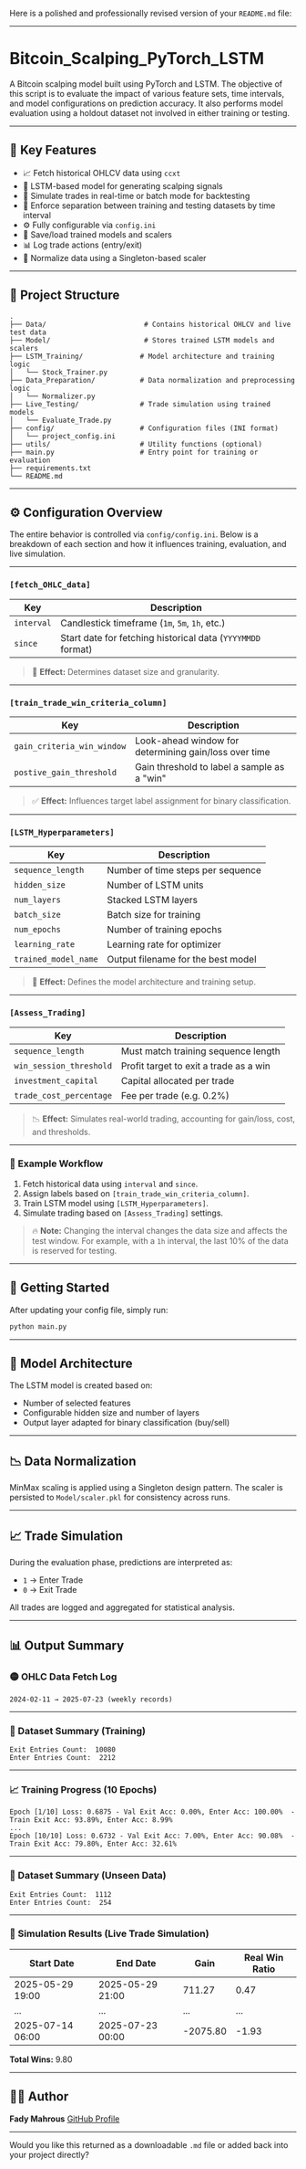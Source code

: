 Here is a polished and professionally revised version of your `README.md` file:

---

# Bitcoin\_Scalping\_PyTorch\_LSTM

A Bitcoin scalping model built using PyTorch and LSTM.
The objective of this script is to evaluate the impact of various feature sets, time intervals, and model configurations on prediction accuracy. It also performs model evaluation using a holdout dataset not involved in either training or testing.

---

## 📌 Key Features

* 📈 Fetch historical OHLCV data using `ccxt`
* 🧠 LSTM-based model for generating scalping signals
* 🔄 Simulate trades in real-time or batch mode for backtesting
* 🧪 Enforce separation between training and testing datasets by time interval
* ⚙️ Fully configurable via `config.ini`
* 💾 Save/load trained models and scalers
* 📊 Log trade actions (entry/exit)
* 🧼 Normalize data using a Singleton-based scaler

---

## 📁 Project Structure

```
.
├── Data/                        # Contains historical OHLCV and live test data
├── Model/                       # Stores trained LSTM models and scalers
├── LSTM_Training/              # Model architecture and training logic
│   └── Stock_Trainer.py
├── Data_Preparation/           # Data normalization and preprocessing logic
│   └── Normalizer.py
├── Live_Testing/               # Trade simulation using trained models
│   └── Evaluate_Trade.py
├── config/                     # Configuration files (INI format)
│   └── project_config.ini
├── utils/                      # Utility functions (optional)
├── main.py                     # Entry point for training or evaluation
├── requirements.txt
└── README.md
```

---

## ⚙️ Configuration Overview

The entire behavior is controlled via `config/config.ini`.
Below is a breakdown of each section and how it influences training, evaluation, and live simulation.

---

### `[fetch_OHLC_data]`

| Key        | Description                                                 |
| ---------- | ----------------------------------------------------------- |
| `interval` | Candlestick timeframe (`1m`, `5m`, `1h`, etc.)              |
| `since`    | Start date for fetching historical data (`YYYYMMDD` format) |

> 🔁 **Effect:** Determines dataset size and granularity.

---

### `[train_trade_win_criteria_column]`

| Key                        | Description                                           |
| -------------------------- | ----------------------------------------------------- |
| `gain_criteria_win_window` | Look-ahead window for determining gain/loss over time |
| `postive_gain_threshold`   | Gain threshold to label a sample as a "win"           |

> ✅ **Effect:** Influences target label assignment for binary classification.

---

### `[LSTM_Hyperparameters]`

| Key                  | Description                        |
| -------------------- | ---------------------------------- |
| `sequence_length`    | Number of time steps per sequence  |
| `hidden_size`        | Number of LSTM units               |
| `num_layers`         | Stacked LSTM layers                |
| `batch_size`         | Batch size for training            |
| `num_epochs`         | Number of training epochs          |
| `learning_rate`      | Learning rate for optimizer        |
| `trained_model_name` | Output filename for the best model |

> 🧠 **Effect:** Defines the model architecture and training setup.

---

### `[Assess_Trading]`

| Key                     | Description                            |
| ----------------------- | -------------------------------------- |
| `sequence_length`       | Must match training sequence length    |
| `win_session_threshold` | Profit target to exit a trade as a win |
| `investment_capital`    | Capital allocated per trade            |
| `trade_cost_percentage` | Fee per trade (e.g. 0.2%)              |

> 📉 **Effect:** Simulates real-world trading, accounting for gain/loss, cost, and thresholds.

---

### 🔁 Example Workflow

1. Fetch historical data using `interval` and `since`.
2. Assign labels based on `[train_trade_win_criteria_column]`.
3. Train LSTM model using `[LSTM_Hyperparameters]`.
4. Simulate trading based on `[Assess_Trading]` settings.

> 🔥 **Note:** Changing the interval changes the data size and affects the test window. For example, with a `1h` interval, the last 10% of the data is reserved for testing.

---

## 🚀 Getting Started

After updating your config file, simply run:

```bash
python main.py
```

---

## 🧠 Model Architecture

The LSTM model is created based on:

* Number of selected features
* Configurable hidden size and number of layers
* Output layer adapted for binary classification (buy/sell)

---

## 📉 Data Normalization

MinMax scaling is applied using a Singleton design pattern.
The scaler is persisted to `Model/scaler.pkl` for consistency across runs.

---

## 📈 Trade Simulation

During the evaluation phase, predictions are interpreted as:

* `1` → Enter Trade
* `0` → Exit Trade

All trades are logged and aggregated for statistical analysis.

---

## 📊 Output Summary

### 🟡 OHLC Data Fetch Log

```
2024-02-11 → 2025-07-23 (weekly records)
```

---

### 📑 Dataset Summary (Training)

```
Exit Entries Count:  10080
Enter Entries Count:  2212
```

---

### 📈 Training Progress (10 Epochs)

```
Epoch [1/10] Loss: 0.6875 - Val Exit Acc: 0.00%, Enter Acc: 100.00%  - Train Exit Acc: 93.89%, Enter Acc: 8.99%
...
Epoch [10/10] Loss: 0.6732 - Val Exit Acc: 7.00%, Enter Acc: 90.08%  - Train Exit Acc: 79.80%, Enter Acc: 32.61%
```

---

### 📑 Dataset Summary (Unseen Data)

```
Exit Entries Count:  1112
Enter Entries Count:  254
```

---

### 🧪 Simulation Results (Live Trade Simulation)

| Start Date       | End Date         | Gain     | Real Win Ratio |
| ---------------- | ---------------- | -------- | -------------- |
| 2025-05-29 19:00 | 2025-05-29 21:00 | 711.27   | 0.47           |
| ...              | ...              | ...      | ...            |
| 2025-07-14 06:00 | 2025-07-23 00:00 | -2075.80 | -1.93          |

**Total Wins:** 9.80

---

## 👨‍💻 Author

**Fady Mahrous**
[GitHub Profile](https://github.com/fadymahrous)

---

Would you like this returned as a downloadable `.md` file or added back into your project directly?
